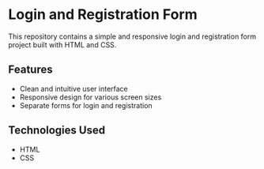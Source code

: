 # Login and Registration Form

This repository contains a simple and responsive login and registration form project built with HTML and CSS.

## Features

- Clean and intuitive user interface
- Responsive design for various screen sizes
- Separate forms for login and registration

## Technologies Used

- HTML
- CSS
